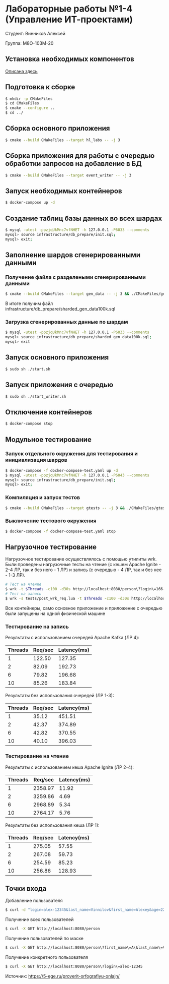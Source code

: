 # Лабораторные работы №1-4 (Управление ИТ-проектами) #
Студент: Винников Алексей

Группа: М8О-103М-20
## Установка необходимых компонентов ##
[Описана здесь](https://github.com/DVDemon/hl_mai_lab_01/blob/master/README.md)

## Подготовка к сборке ##

```bash
$ mkdir -p CMakeFiles
$ cd CMakeFiles
$ cmake --configure ..
$ cd ../
```

## Сборка основного приложения ##
```bash
$ cmake --build CMakeFiles --target hl_labs -- -j 3
```

## Сборка приложения для работы с очередью обработки запросов на добавление в БД ##
```bash
$ cmake --build CMakeFiles --target event_writer -- -j 3
```

## Запуск необходимых контейнеров ##
```bash
$ docker-compose up -d
```
## Создание таблиц базы данных во всех шардах ##

```bash
$ mysql -utest -ppzjqUkMnc7vfNHET -h 127.0.0.1 -P6033 --comments
mysql> source infrastructure/db_prepare/init.sql;
mysql> exit;
```
## Заполнение шардов сгенерированными данными ##
### Получение файла с разделеными сгенерированными данными ##
```bash
$ cmake --build CMakeFiles --target gen_data -- -j 3 && ./CMakeFiles/gen_data
```
В итоге получим файл infrastructure/db_prepare/sharded_gen_data100k.sql

### Загрузка сгенерированных данные по шардам ###
```bash
$ mysql -utest -ppzjqUkMnc7vfNHET -h 127.0.0.1 -P6033 --comments
mysql> source infrastructure/db_prepare/sharded_gen_data100k.sql;
mysql> exit
```
## Запуск основного приложения ##
```bash
$ sudo sh ./start.sh
```

## Запуск приложения с очередью ##
```bash
$ sudo sh ./start_writer.sh
```

## Отключение контейнеров ##
```bash
$ docker-compose stop
```

## Модульное тестирование ##
### Запуск отдельного окружения для тестирования и инициализация шардов ###
```bash
$ docker-compose -f docker-compose-test.yaml up -d
$ mysql -utest -ppzjqUkMnc7vfNHET -h 127.0.0.1 -P6043 --comments
mysql> source infrastructure/db_prepare/init.sql;
mysql> exit;
```
### Компиляция и запуск тестов ###
```bash
$ cmake --build CMakeFiles --target gtests -- -j 3 && ./CMakeFiles/gtests
```
### Выключение тестового окружения ###
```bash
$ docker-compose -f docker-compose-test.yaml stop
```

## Нагрузочное тестирование ##
Нагрузочное тестирование осуществлялось с помощью утилиты wrk. Были проведены нагрузочные тесты на чтение (с кешем Apache Ignite - 2-4 ЛР, так и без него - 1 ЛР) и запись (с очередью - 4 ЛР, так и без нее - 1-3 ЛР).

```bash
# Тест на чтение
$ wrk -t $Threads -c100 -d30s http://localhost:8080/person\?login\=166-06-8645
# Тест на запись
$ wrk -s tests/post_wrk_req.lua -t $Threads -c100 -d30s http://localhost:8080
```

Все контейнеры, само основное приложение и приложение с очередью были запущены на одной физической машине

### Тестирование на запись ###

Результаты с использованием очередей Apache Kafka (ЛР 4):

Threads | Req/sec | Latency(ms)
--- | --- | ---
1 | 122.50 | 127.35
2 | 82.09 | 192.73
6 | 79.82 | 196.68
10 | 85.26 | 183.84

Результаты без использования очередей (ЛР 1-3):

Threads | Req/sec | Latency(ms)
--- | --- | ---
1 | 35.12 | 451.51
2 | 42.37 | 374.89
6 | 42.82 | 370.55
10 | 40.10| 396.03

### Тестирование на чтение ###

Результаты с использованием кеша Apache Ignite (ЛР 2-4):

Threads | Req/sec | Latency(ms)
--- | --- | ---
1 | 2358.97 | 11.92
2 | 3259.86 | 4.69
6 | 2968.89 | 5.34
10 | 2764.17 | 5.76

Результаты без использования кеша (ЛР 1):

Threads | Req/sec | Latency(ms)
--- | --- | ---
1 | 275.05 | 57.55
2 | 267.08 | 59.73
6 | 254.59 | 85.23
10 | 256.86 | 128.93

## Точки входа ##
Добавление пользователя
```bash
$ curl -d "login=alex-12345&last_name=Vinnilov&first_name=Alexey&age=22" -X POST http://localhost:8080/person
```
Получение всех пользователей
```bash
$ curl -X GET http://localhost:8080/person
```
Получение пользователей по маске
```bash
$ curl -X GET http://localhost:8080/person\?first_name\=A\&last_name\=Vi
```
Получение конкретного пользователя
```bash
$ curl -X GET http://localhost:8080/person\?login\=alex-12345
```
Источник: https://5-ege.ru/proverit-orfografiyu-onlajn/
